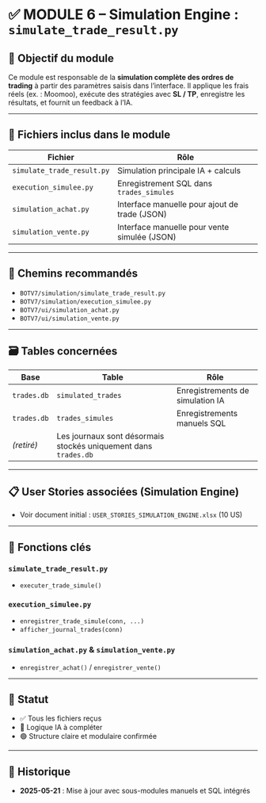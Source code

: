 
# ✅ MODULE 6 – Simulation Engine : `simulate_trade_result.py`

## 🎯 Objectif du module
Ce module est responsable de la **simulation complète des ordres de trading** à partir des paramètres saisis dans l’interface. Il applique les frais réels (ex. : Moomoo), exécute des stratégies avec **SL / TP**, enregistre les résultats, et fournit un feedback à l’IA.

---

## 📂 Fichiers inclus dans le module

| Fichier                        | Rôle                                              |
|-------------------------------|---------------------------------------------------|
| `simulate_trade_result.py`    | Simulation principale IA + calculs                |
| `execution_simulee.py`        | Enregistrement SQL dans `trades_simules`         |
| `simulation_achat.py`         | Interface manuelle pour ajout de trade (JSON)    |
| `simulation_vente.py`         | Interface manuelle pour vente simulée (JSON)     |

---

## 📁 Chemins recommandés

- `BOTV7/simulation/simulate_trade_result.py`
- `BOTV7/simulation/execution_simulee.py`
- `BOTV7/ui/simulation_achat.py`
- `BOTV7/ui/simulation_vente.py`

---

## 🗃 Tables concernées

| Base        | Table               | Rôle                            |
|-------------|---------------------|----------------------------------|
| `trades.db` | `simulated_trades`  | Enregistrements de simulation IA |
| `trades.db` | `trades_simules`    | Enregistrements manuels SQL     |
| *(retiré)* | Les journaux sont désormais stockés uniquement dans `trades.db` |

---

## 📋 User Stories associées (Simulation Engine)

- Voir document initial : `USER_STORIES_SIMULATION_ENGINE.xlsx` (10 US)

---

## 📌 Fonctions clés

### `simulate_trade_result.py`
- `executer_trade_simule()`

### `execution_simulee.py`
- `enregistrer_trade_simule(conn, ...)`
- `afficher_journal_trades(conn)`

### `simulation_achat.py` & `simulation_vente.py`
- `enregistrer_achat()` / `enregistrer_vente()`

---

## 📌 Statut

- ✅ Tous les fichiers reçus
- 🧠 Logique IA à compléter
- 🟢 Structure claire et modulaire confirmée

---

## 📌 Historique

- **2025-05-21** : Mise à jour avec sous-modules manuels et SQL intégrés

